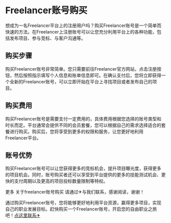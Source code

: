 # Freelancer账号购买

想成为一名Freelancer平台上的注册用户吗？购买Freelancer账号是一个简单而快速的方法。在Freelancer上注册账号可以让您充分利用平台上的各种功能，包括发布项目、参与竞标、与客户沟通等。

## 购买步骤

购买Freelancer账号非常简单。您只需要前往Freelancer官方网站，点击注册按钮，然后按照指示填写个人信息和账单信息即可。在确认支付后，您将立即获得一个全新的Freelancer账号，可以立即开始在平台上寻找项目或者发布自己的项目。

## 购买费用

购买Freelancer账号是需要支付一定费用的，具体费用根据您选择的账号类型和时长而定。平台通常会提供不同的会员套餐，您可以根据自己的需求选择适合的套餐进行购买。购买后，您将享受到更多的权限和服务，让您更好地利用Freelancer平台。

## 账号优势

购买Freelancer账号可以让您获得更多的竞标机会，提升项目曝光度，获得更多的项目机会。同时，账号购买者还可以享受到平台提供的更多的技能测试机会、更快的支付周期以及更高的项目投标数量限制等特权。

更多 关于freelancer账号购买 请通过✈与我们联系，感谢阅读，谢谢！

通过购买Freelancer账号，您将能够更好地利用平台资源，赢得更多项目，实现自己的职业发展目标。赶快购买一个Freelancer账号，开启您的自由职业之旅吧！[点这里联系✈](https://lm.k02.cc)